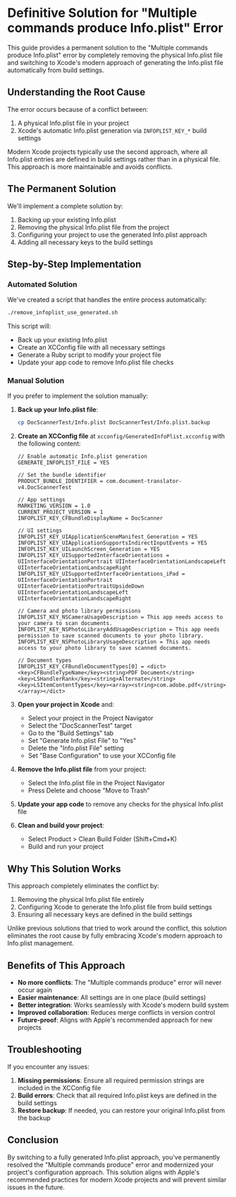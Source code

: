 # Definitive Solution for "Multiple commands produce Info.plist" Error

This guide provides a permanent solution to the "Multiple commands produce Info.plist" error by completely removing the physical Info.plist file and switching to Xcode's modern approach of generating the Info.plist file automatically from build settings.

## Understanding the Root Cause

The error occurs because of a conflict between:

1. A physical Info.plist file in your project
2. Xcode's automatic Info.plist generation via `INFOPLIST_KEY_*` build settings

Modern Xcode projects typically use the second approach, where all Info.plist entries are defined in build settings rather than in a physical file. This approach is more maintainable and avoids conflicts.

## The Permanent Solution

We'll implement a complete solution by:

1. Backing up your existing Info.plist
2. Removing the physical Info.plist file from the project
3. Configuring your project to use the generated Info.plist approach
4. Adding all necessary keys to the build settings

## Step-by-Step Implementation

### Automated Solution

We've created a script that handles the entire process automatically:

```bash
./remove_infoplist_use_generated.sh
```

This script will:
- Back up your existing Info.plist
- Create an XCConfig file with all necessary settings
- Generate a Ruby script to modify your project file
- Update your app code to remove Info.plist file checks

### Manual Solution

If you prefer to implement the solution manually:

1. **Back up your Info.plist file**:
   ```bash
   cp DocScannerTest/Info.plist DocScannerTest/Info.plist.backup
   ```

2. **Create an XCConfig file** at `xcconfig/GeneratedInfoPlist.xcconfig` with the following content:
   ```
   // Enable automatic Info.plist generation
   GENERATE_INFOPLIST_FILE = YES

   // Set the bundle identifier
   PRODUCT_BUNDLE_IDENTIFIER = com.document-translator-v4.DocScannerTest

   // App settings
   MARKETING_VERSION = 1.0
   CURRENT_PROJECT_VERSION = 1
   INFOPLIST_KEY_CFBundleDisplayName = DocScanner

   // UI settings
   INFOPLIST_KEY_UIApplicationSceneManifest_Generation = YES
   INFOPLIST_KEY_UIApplicationSupportsIndirectInputEvents = YES
   INFOPLIST_KEY_UILaunchScreen_Generation = YES
   INFOPLIST_KEY_UISupportedInterfaceOrientations = UIInterfaceOrientationPortrait UIInterfaceOrientationLandscapeLeft UIInterfaceOrientationLandscapeRight
   INFOPLIST_KEY_UISupportedInterfaceOrientations_iPad = UIInterfaceOrientationPortrait UIInterfaceOrientationPortraitUpsideDown UIInterfaceOrientationLandscapeLeft UIInterfaceOrientationLandscapeRight

   // Camera and photo library permissions
   INFOPLIST_KEY_NSCameraUsageDescription = This app needs access to your camera to scan documents.
   INFOPLIST_KEY_NSPhotoLibraryAddUsageDescription = This app needs permission to save scanned documents to your photo library.
   INFOPLIST_KEY_NSPhotoLibraryUsageDescription = This app needs access to your photo library to save scanned documents.

   // Document types
   INFOPLIST_KEY_CFBundleDocumentTypes[0] = <dict><key>CFBundleTypeName</key><string>PDF Document</string><key>LSHandlerRank</key><string>Alternate</string><key>LSItemContentTypes</key><array><string>com.adobe.pdf</string></array></dict>
   ```

3. **Open your project in Xcode** and:
   - Select your project in the Project Navigator
   - Select the "DocScannerTest" target
   - Go to the "Build Settings" tab
   - Set "Generate Info.plist File" to "Yes"
   - Delete the "Info.plist File" setting
   - Set "Base Configuration" to use your XCConfig file

4. **Remove the Info.plist file** from your project:
   - Select the Info.plist file in the Project Navigator
   - Press Delete and choose "Move to Trash"

5. **Update your app code** to remove any checks for the physical Info.plist file

6. **Clean and build your project**:
   - Select Product > Clean Build Folder (Shift+Cmd+K)
   - Build and run your project

## Why This Solution Works

This approach completely eliminates the conflict by:

1. Removing the physical Info.plist file entirely
2. Configuring Xcode to generate the Info.plist file from build settings
3. Ensuring all necessary keys are defined in the build settings

Unlike previous solutions that tried to work around the conflict, this solution eliminates the root cause by fully embracing Xcode's modern approach to Info.plist management.

## Benefits of This Approach

- **No more conflicts**: The "Multiple commands produce" error will never occur again
- **Easier maintenance**: All settings are in one place (build settings)
- **Better integration**: Works seamlessly with Xcode's modern build system
- **Improved collaboration**: Reduces merge conflicts in version control
- **Future-proof**: Aligns with Apple's recommended approach for new projects

## Troubleshooting

If you encounter any issues:

1. **Missing permissions**: Ensure all required permission strings are included in the XCConfig file
2. **Build errors**: Check that all required Info.plist keys are defined in the build settings
3. **Restore backup**: If needed, you can restore your original Info.plist from the backup

## Conclusion

By switching to a fully generated Info.plist approach, you've permanently resolved the "Multiple commands produce" error and modernized your project's configuration approach. This solution aligns with Apple's recommended practices for modern Xcode projects and will prevent similar issues in the future. 